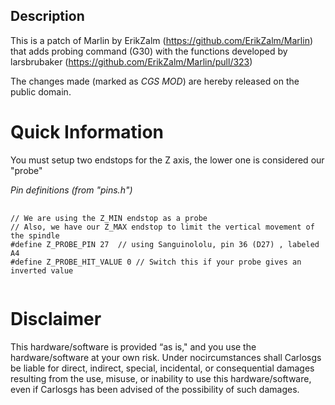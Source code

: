 Description  
--------
This is a patch of Marlin by ErikZalm (https://github.com/ErikZalm/Marlin) that adds probing command (G30) with the functions developed by larsbrubaker (https://github.com/ErikZalm/Marlin/pull/323)

The changes made (marked as _CGS MOD_) are hereby released on the public domain.

Quick Information  
===================
You must setup two endstops for the Z axis, the lower one is considered our "probe"  

_Pin definitions (from "pins.h")_  
<pre>
  <code>
// We are using the Z_MIN endstop as a probe  
// Also, we have our Z_MAX endstop to limit the vertical movement of the spindle  
#define Z_PROBE_PIN 27  // using Sanguinololu, pin 36 (D27) , labeled A4  
#define Z_PROBE_HIT_VALUE 0 // Switch this if your probe gives an inverted value  
  </code>
</pre>

Disclaimer
===================
This hardware/software is provided “as is," and you use the hardware/software at your own risk. Under nocircumstances shall Carlosgs be liable for direct, indirect, special, incidental, or consequential damages resulting from the use, misuse, or inability to use this hardware/software, even if Carlosgs has been advised of the possibility of such damages.  

